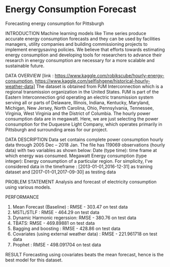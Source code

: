# Energy Consumption Forecast
Forecasting energy consumption for Pittsburgh

INTRODUCTION
Machine learning models like Time series produce accurate energy consumption forecasts and they can be
used by facilities managers, utility companies and building commissioning projects to implement energysaving policies. We believe that efforts towards estimating energy consumption and developing tools for
researchers to advance their research in energy consumption are necessary for a more scalable and
sustainable future.

DATA OVERVIEW
[link : https://www.kaggle.com/robikscube/hourly-energy-consumption, https://www.kaggle.com/selfishgene/historical-hourly-weather-data]
The dataset is obtained from PJM Interconnection which is a regional transmission organization in the
United States. PJM is part of the Eastern Interconnection grid operating an electric transmission system
serving all or parts of Delaware, Illinois, Indiana, Kentucky, Maryland, Michigan, New Jersey, North
Carolina, Ohio, Pennsylvania, Tennessee, Virginia, West Virginia and the District of Columbia. The
hourly power consumption data are in megawatt. Here, we are just selecting the power consumption for
the Duquesne Light Company, which operates primarily in Pittsburgh and surrounding areas for our
project.

DATA DESCRIPTION
Data set contains complete power consumption hourly data through 2005 Dec – 2018 Jan. The file has
119069 observations (hourly data) with two variables as shown below:
Date (type time): time frame at which energy was consumed.
Megawatt Energy consumption (type integer): Energy consumption of a particular region.
For simplicity, I've considered data in the timeframe : [2013-01-01,2016-12-31] as training dataset and [2017-01-01,2017-09-30] as testing data

PROBLEM STATEMENT 
Analysis and forecast of electricity consumption using various models.

PERFORMANCE
1. Mean Forecast (Baseline) : RMSE - 303.47 on test data
2. MSTL/STLF : RMSE - 464.29 on test data
3. Dynamic Harmonic regerssion: RMSE - 380.76 on test data
4. TBATS: RMSE - 469.89881 on test data
5. Bagging and boosting : RMSE - 428.86 on test data
6. Covariates (using external weather data) : RMSE - 221.961718 on test data
7. Prophet : RMSE - 498.091704 on test data

RESULT
Forecasting using covariates beats the mean forecast, hence is the best model for this dataset.

